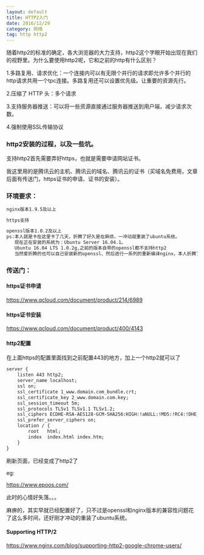 ```yaml
---
layout: default
title: HTTP2入门
date: 2016/12/29
category: 网络
tag: http http2
---
```



随着http2的标准的确定，各大浏览器的大力支持，http2这个字眼开始出现在我们的视野里。为什么要使用http2呢，它和之前的http有什么区别？

1.多路复用、请求优化：一个连接内可以有无限个并行的请求即允许多个并行的http请求共用一个tpc连接。多路复用还可以设置优先级。让重要的资源先行。

2.压缩了 HTTP 头：多个请求

3.支持服务器推送：可以将一些资源直接通过服务器推送到用户端，减少请求次数。

4.强制使用SSL传输协议



### http2安装的过程，以及一些坑。


支持http2首先需要弄好https，也就是需要申请网站证书。

我这里用的是腾讯云的主机、腾讯云的域名、腾讯云的证书（买域名免费用，文章后面有传送门，https证书的申请、证书的安装）。

### 环境要求：

``` html
nginx版本1.9.5及以上

https支持

openssl版本1.0.2及以上
ps:本人就是卡在这里卡了几天，折腾了好久是在麻烦，一冲动就重装了ubuntu系统。
   现在正在安装的系统为：Ubuntu Server 16.04.1。
   Ubuntu 16.04 LTS	1.0.2g,之前的版本自带的openssl都不支持http2
   当然爱折腾的也可以自己安装新的openssl、然后进行一系列的重新编译nginx，本人折腾了好久没弄好，遂放弃之。
```







### 传送门：

#### https证书申请

https://www.qcloud.com/document/product/214/6989

#### https证书安装

https://www.qcloud.com/document/product/400/4143

#### http2配置

在上面https的配置里面找到之前配置443的地方，加上一个http2就可以了

``` html
server {
    listen 443 http2;
    server_name localhost;
    ssl on;
    ssl_certificate 1_www.domain.com_bundle.crt;
    ssl_certificate_key 2_www.domain.com.key;
    ssl_session_timeout 5m;
    ssl_protocols TLSv1 TLSv1.1 TLSv1.2;
    ssl_ciphers ECDHE-RSA-AES128-GCM-SHA256:HIGH:!aNULL:!MD5:!RC4:!DHE;
    ssl_prefer_server_ciphers on;
    location / {
        root   html;
        index  index.html index.htm;
    }
}
```

刷新页面，已经变成了http2了 

eg:

https://www.epoos.com/

此时的心情好失落。。。

麻痹的，其实早就已经配置好了，只不过是openssl和nginx版本的兼容性问题花了这么多时间，还好刚才冲动的重装了ubuntu系统。





#### Supporting HTTP/2

https://www.nginx.com/blog/supporting-http2-google-chrome-users/